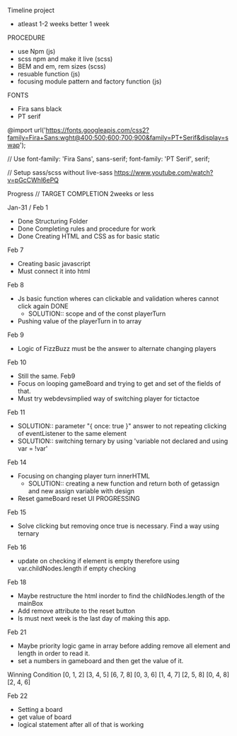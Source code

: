 Timeline project

- atleast 1-2 weeks better 1 week

PROCEDURE

- use Npm (js)
- scss npm and make it live (scss)
- BEM and em, rem sizes (scss)
- resuable function (js)
- focusing module pattern and factory function (js)

FONTS

- Fira sans black
- PT serif

@import url('https://fonts.googleapis.com/css2?family=Fira+Sans:wght@400;500;600;700;900&family=PT+Serif&display=swap');

// Use
font-family: 'Fira Sans', sans-serif;
font-family: 'PT Serif', serif;

// Setup sass/scss without live-sass
https://www.youtube.com/watch?v=pGcCWhl6ePQ

Progress // TARGET COMPLETION 2weeks or less

Jan-31 / Feb 1

- Done Structuring Folder
- Done Completing rules and procedure for work
- Done Creating HTML and CSS as for basic static

Feb 7

- Creating basic javascript
- Must connect it into html

Feb 8

- Js basic function wheres can clickable and validation wheres cannot click again DONE
  - SOLUTION:: scope and of the const playerTurn
- Pushing value of the playerTurn in to array

Feb 9

- Logic of FizzBuzz must be the answer to alternate changing players

Feb 10

- Still the same. Feb9
- Focus on looping gameBoard and trying to get and set of the fields of that.
- Must try webdevsimplied way of switching player for tictactoe

Feb 11

- SOLUTION:: parameter "{ once: true }" answer to not repeating clicking of eventListener to the same element
- SOLUTION:: switching ternary by using 'variable not declared and using var = !var'

Feb 14

- Focusing on changing player turn innerHTML
  - SOLUTION:: creating a new function and return both of getassign and new assign variable with design
- Reset gameBoard reset UI PROGRESSING

Feb 15

- Solve clicking but removing once true is necessary. Find a way using ternary
<!-- - Showing the winner and logic of the board -->

Feb 16

- update on checking if element is empty therefore using var.childNodes.length if empty checking

Feb 18

- Maybe restructure the html inorder to find the childNodes.length of the mainBox
- Add remove attribute to the reset button
- Is must next week is the last day of making this app.

Feb 21

- Maybe priority logic game in array before adding remove all element and length in order to read it.
- set a numbers in gameboard and then get the value of it.

Winning Condition
[0, 1, 2]
[3, 4, 5]
[6, 7, 8]
[0, 3, 6]
[1, 4, 7]
[2, 5, 8]
[0, 4, 8]
[2, 4, 6]

Feb 22

- Setting a board
- get value of board
- logical statement after all of that is working
